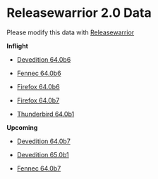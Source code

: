 

Releasewarrior 2.0 Data
=======================

Please modify this data with [Releasewarrior](https://github.com/mozilla-releng/releasewarrior-2.0)

**Inflight**

* [Devedition 64.0b6](/inflight/devedition/devedition-devedition-64.0b6.md)

* [Fennec 64.0b6](/inflight/fennec/fennec-beta-64.0b6.md)

* [Firefox 64.0b6](/inflight/firefox/firefox-beta-64.0b6.md)

* [Firefox 64.0b7](/inflight/firefox/firefox-beta-64.0b7.md)

* [Thunderbird 64.0b1](/inflight/thunderbird/thunderbird-beta-64.0b1.md)

**Upcoming**

* [Devedition 64.0b7](/upcoming/devedition/devedition-devedition-64.0b7.md)

* [Devedition 65.0b1](/upcoming/devedition/devedition-devedition-65.0b1.md)

* [Fennec 64.0b7](/upcoming/fennec/fennec-beta-64.0b7.md)

